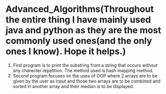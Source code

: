 # Advanced_Algorithms(Throughout the entire thing I have mainly used java and python as they are the most commonly used ones(and the only ones I know). Hope it helps.)
1. First program is to print the substring from a string that occurs without any charecter repetition. The method used is hash mapping method.
2. Second program focuses on the uses of OOP where 2 arrays are to be given by the user as input and those two arrays are to be combined and sorted in another array and their median is to be displayed.
